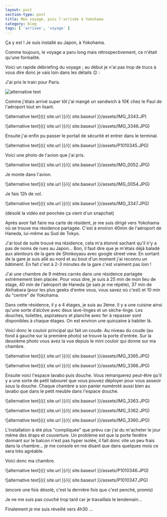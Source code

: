 ```yaml
---
layout: post
section-type: post
title: Mon voyage, puis l'arrivée à Yokohama
category: blog
tags: [ 'arrivee', 'voyage' ]
---
```


Ça y est ! Je suis installé au Japon, à Yokohama.

Comme toujours, le voyage a paru long mais rétrospectivement, ce n'était qu'une formalité.

Voici un rapide débriefing du voyage ; au début je n'ai pas trop de trucs à vous dire donc je vais loin dans les détails :wink: :

J'ai pris le train pour Paris.

![alternative text]({{site.url}}{{site.baseurl}}/assets/IMG_3342.JPG)

Comme j'étais arrivé super tôt j'ai mangé un sandwich à 10€ chez le Paul de l'aéroport tout en lisant.

![alternative text]({{ site.url }}/{{ site.baseurl }}/assets/IMG_3343.JP)

![alternative text]({{ site.url }}/{{ site.baseurl }}/assets/IMG_3346.JPG)

Ensuite j'ai enfin pu passer le portail de sécurité et entrer dans le terminal. 

![alternative text]({{ site.url }}/{{ site.baseurl }}/assets/P1010345.JPG)

Voici une photo de l'avion que j'ai pris.

![alternative text]({{ site.url }}/{{  site.baseurl }}/assets/IMG_0052.JPG)

Je monte dans l'avion.

![alternative text]({{ site.url }}/{{ site.baseurl }}/assets/IMG_0054.JPG)

Je fais 12h de vol.

![alternative text]({{ site.url }}/{{ site.baseurl }}/assets/IMG_3347.JPG)

(désolé la vidéo est penchée ça vient d'un snapchat) 

Après avoir fait faire ma carte de résident, je me suis dirigé vers Yokohama où se trouve ma résidence partagée. C'est à environ 40min de l'aéroport de Haneda, lui-même au Sud de Tokyo.

J'ai tout de suite trouvé ma résidence, cela m'a étonné sachant qu'il n'y a pas de noms de rues au Japon... Bon, il faut dire que je m'étais déjà baladé aux alentours de la gare de Shinkoyasu avec google street view. En sortant de la gare je suis allé au nord et au bout d'un moment j'ai reconnu un bâtiment. En fait c'est à 2-3 minutes de la gare c'est vraiment pas loin !

J'ai une chambre de 9 mètres carrés dans une résidence partagée extrêmement bien placée. Pour vous dire, je suis à 25 min de mon lieu de stage, 40 min de l'aéroport de Haneda (je sais je me répète), 37 min de Akihabara (pour les plus geeks d'entre vous, vous savez où c'est) et 10 min du "centre" de Yokohama.

Dans cette résidence, il y a 4 étages, je suis au 3ème. Il y a une cuisine ainsi qu'une sorte d’alcôve avec deux lave-linges et un sèche-linge. Les douches, toilettes, aspirateurs et planche avec fer à repasser sont disponibles à chaque étages. On est environ une quinzaine à habiter là.

Voici donc le couloir principal qui fait un coude. Au niveau du coude (au fond à gauche sur la première photo) se trouve la porte d'entrée. Sur la deuxième photo vous avez la vue depuis le mini couloir qui donne sur ma chambre.

![alternative text]({{ site.url }}/{{ site.baseurl }}/assets/IMG_3365.JPG)

![alternative text]({{ site.url }}/{{ site.baseurl }}/assets/IMG_3366.JPG)

Ensuite voici l'espace lavabo puis douche. Vous remarquerez peut-être qu'il y a une sorte de petit tabouret que vous pouvez déployer pour vous asseoir sous la douche. Chaque chambre a son panier numéroté aussi bien au lavabo que dans le petit meuble dans l'espace douche.

![alternative text]({{ site.url }}/{{ site.baseurl }}/assets/IMG_3363.JPG)

![alternative text]({{ site.url }}/{{ site.baseurl }}/assets/IMG_3362.JPG)

![alternative text]({{ site.url }}/{{ site.baseurl }}/assets/IMG_3360.JPG)

L'installation à été plus "compliquée" que prévu car j'ai du m'acheter le jour même des draps et couverture. Un problème est que la porte fenêtre donnant sur le balcon n'est pas hyper isolée, il fait donc vite un peu frais dans la chambre... je me console en me disant que dans quelques mois ce sera très agréable.

Voici donc ma chambre.

![alternative text]({{ site.url }}/{{ site.baseurl }}/assets/P1010346.JPG)

![alternative text]({{ site.url }}/{{ site.baseurl }}/assets/P1010347.JPG)

(encore une fois désolé, c'est la dernière fois que c'est penché, promis)

Je ne me suis pas couché trop tard car je travaillais le lendemain...

Finalement je me suis réveillé vers 4h30 ...
